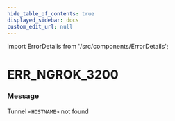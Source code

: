 ```yaml
---
hide_table_of_contents: true
displayed_sidebar: docs
custom_edit_url: null
---
```


import ErrorDetails from '/src/components/ErrorDetails';

# ERR_NGROK_3200

### Message
Tunnel `<HOSTNAME>` not found

<ErrorDetails error='err_ngrok_3200' />
